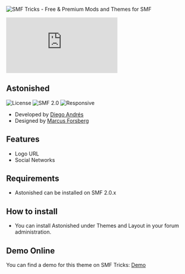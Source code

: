 ![SMF Tricks - Free & Premium Mods and Themes for SMF](https://smftricks.com/logos/logo.png)

![Theme Preview](https://custom.simplemachines.org/index.php?action=download;theme=2498;attach=275960;image)
 
## Astonished
![License](https://img.shields.io/badge/License-MPL2.0-a05a3f?style=flat-square) ![SMF 2.0](https://img.shields.io/badge/SMF-2.0-996ee1?style=flat-square) ![Responsive](https://img.shields.io/badge/Responsive-No-6e97e1?style=flat-square)

* Developed by [Diego Andrés](https://github.com/DiegoAndresCortes)
* Designed by [Marcus Forsberg](https://github.com/marcusforsberg)

## Features
- Logo URL
- Social Networks

## Requirements
* Astonished can be installed on SMF 2.0.x

## How to install
* You can install Astonished under Themes and Layout in your forum administration.

## Demo Online
You can find a demo for this theme on SMF Tricks: [Demo](https://demo.smftricks.com/index.php?theme=4)